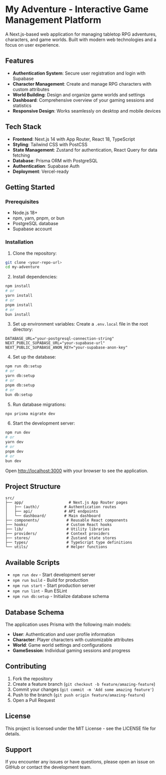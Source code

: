 # My Adventure - Interactive Game Management Platform

A Next.js-based web application for managing tabletop RPG adventures, characters, and game worlds. Built with modern web technologies and a focus on user experience.

## Features

- **Authentication System**: Secure user registration and login with Supabase
- **Character Management**: Create and manage RPG characters with custom attributes
- **World Building**: Design and organize game worlds and settings
- **Dashboard**: Comprehensive overview of your gaming sessions and statistics
- **Responsive Design**: Works seamlessly on desktop and mobile devices

## Tech Stack

- **Frontend**: Next.js 14 with App Router, React 18, TypeScript
- **Styling**: Tailwind CSS with PostCSS
- **State Management**: Zustand for authentication, React Query for data fetching
- **Database**: Prisma ORM with PostgreSQL
- **Authentication**: Supabase Auth
- **Deployment**: Vercel-ready

## Getting Started

### Prerequisites

- Node.js 18+
- npm, yarn, pnpm, or bun
- PostgreSQL database
- Supabase account

### Installation

1. Clone the repository:

```bash
git clone <your-repo-url>
cd my-adventure
```

2. Install dependencies:

```bash
npm install
# or
yarn install
# or
pnpm install
# or
bun install
```

3. Set up environment variables:
   Create a `.env.local` file in the root directory:

```env
DATABASE_URL="your-postgresql-connection-string"
NEXT_PUBLIC_SUPABASE_URL="your-supabase-url"
NEXT_PUBLIC_SUPABASE_ANON_KEY="your-supabase-anon-key"
```

4. Set up the database:

```bash
npm run db:setup
# or
yarn db:setup
# or
pnpm db:setup
# or
bun db:setup
```

5. Run database migrations:

```bash
npx prisma migrate dev
```

6. Start the development server:

```bash
npm run dev
# or
yarn dev
# or
pnpm dev
# or
bun dev
```

Open [http://localhost:3000](http://localhost:3000) with your browser to see the application.

## Project Structure

```
src/
├── app/                    # Next.js App Router pages
│   ├── (auth)/           # Authentication routes
│   ├── api/              # API endpoints
│   └── dashboard/        # Main dashboard
├── components/            # Reusable React components
├── hooks/                 # Custom React hooks
├── lib/                   # Utility libraries
├── providers/             # Context providers
├── stores/                # Zustand state stores
├── types/                 # TypeScript type definitions
└── utils/                 # Helper functions
```

## Available Scripts

- `npm run dev` - Start development server
- `npm run build` - Build for production
- `npm run start` - Start production server
- `npm run lint` - Run ESLint
- `npm run db:setup` - Initialize database schema

## Database Schema

The application uses Prisma with the following main models:

- **User**: Authentication and user profile information
- **Character**: Player characters with customizable attributes
- **World**: Game world settings and configurations
- **GameSession**: Individual gaming sessions and progress

## Contributing

1. Fork the repository
2. Create a feature branch (`git checkout -b feature/amazing-feature`)
3. Commit your changes (`git commit -m 'Add some amazing feature'`)
4. Push to the branch (`git push origin feature/amazing-feature`)
5. Open a Pull Request

## License

This project is licensed under the MIT License - see the LICENSE file for details.

## Support

If you encounter any issues or have questions, please open an issue on GitHub or contact the development team.
